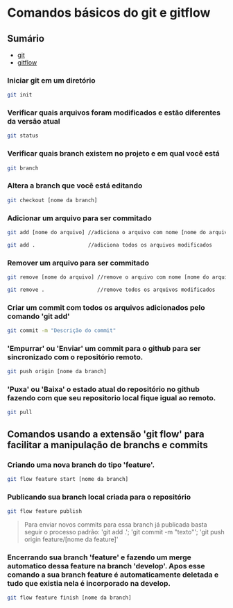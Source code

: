 # Comandos básicos do git e gitflow

## Sumário
<ul>
<li><a href="#git">git</a></li>
<li><a href="#gitflow">gitflow</a></li>
</ul>
 
<section id="git">

### Iniciar git em um diretório

```bash
git init
```

### Verificar quais arquivos foram modificados e estão diferentes da versão atual

```bash
git status
```

### Verificar quais branch existem no projeto e em qual você está

```bash
git branch
```

### Altera a branch que você está editando

```bash
git checkout [nome da branch]
```

### Adicionar um arquivo para ser commitado

```bash
git add [nome do arquivo] //adiciona o arquivo com nome [nome do arquivo]

git add .                 //adiciona todos os arquivos modificados
```

### Remover um arquivo para ser commitado

```bash
git remove [nome do arquivo] //remove o arquivo com nome [nome do arquivo]

git remove .                 //remove todos os arquivos modificados
```

### Criar um commit com todos os arquivos adicionados pelo comando 'git add'

```bash
git commit -m "Descrição do commit"
```

### 'Empurrar' ou 'Enviar' um commit para o github para ser sincronizado com o repositório remoto.

```bash
git push origin [nome da branch]
```

### 'Puxa' ou 'Baixa' o estado atual do repositório no github fazendo com que seu repositorio local fique igual ao remoto.

```bash
git pull
```

</section>

<section id="gitflow">

## Comandos usando a extensão 'git flow' para facilitar a manipulação de branchs e commits

### Criando uma nova branch do tipo 'feature'. 

```bash
git flow feature start [nome da branch]
```

### Publicando sua branch local criada para o repositório

```bash
git flow feature publish
```

> Para enviar novos commits para essa branch já publicada basta seguir o processo padrão: 'git add .'; 'git commit -m "texto"'; 'git push origin feature/[nome da feature]'


### Encerrando sua branch 'feature' e fazendo um merge automatico dessa feature na branch 'develop'. Apos esse comando a sua branch feature é automaticamente deletada e tudo que existia nela é incorporado na develop.

```bash
git flow feature finish [nome da branch]
```

</section>